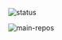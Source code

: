 ![status](https://github-readme-stats.vercel.app/api?username=Soju06&show_icons=true&theme=dracula)

![main-repos](https://github-readme-stats.vercel.app/api/pin/?username=Soju06&repo=NUMC&theme=dracula)
